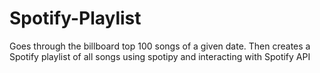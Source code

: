 # Spotify-Playlist
Goes through the billboard top 100 songs of a given date. Then creates a Spotify playlist of all songs using spotipy and interacting with Spotify API
